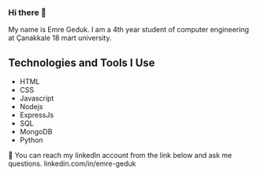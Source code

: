 ### Hi there 👋

My name is Emre Geduk. I am a 4th year student of computer engineering at Çanakkale 18 mart university.
## Technologies and Tools I Use
- HTML
- CSS
- Javascript
- Nodejs
- ExpressJs
- SQL
- MongoDB
- Python

💬 You can reach my linkedln account from the link below and ask me questions.
  linkedin.com/in/emre-geduk

